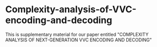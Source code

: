 # Complexity-analysis-of-VVC-encoding-and-decoding
This is supplementary material for our paper entitled "COMPLEXITY ANALYSIS OF NEXT-GENERATION VVC ENCODING AND DECODING"

